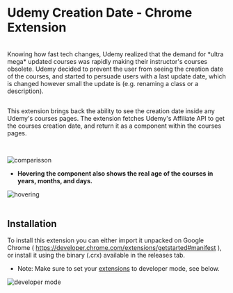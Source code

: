 # Udemy Creation Date - Chrome Extension
</br>
Knowing how fast tech changes, Udemy realized that the demand for *ultra mega* updated courses was rapidly making their instructor's courses obsolete.
Udemy decided to prevent the user from seeing the creation date of the courses, and started to persuade users with a last update date, which is changed 
however small the update is (e.g. renaming a class or a description).

##

This extension brings back the ability to see the creation date inside any Udemy's courses pages.
The extension fetches Udemy's Affiliate API to get the courses creation date, and return it as a component within the courses pages.

</br>

![comparisson](https://i.imgur.com/OpxBw6E.png)


- **Hovering the component also shows the real age of the courses in years, months, and days.**

![hovering](https://media.giphy.com/media/cInK13dWndmE3hf3iW/giphy.gif)
</br>
</br>

## Installation

To install this extension you can either import it unpacked on Google Chrome ( https://developer.chrome.com/extensions/getstarted#manifest ), or install it using the binary (.crx) available in the releases tab.

- Note: Make sure to set your [extensions](chrome://extensions) to developer mode, see below.

![developer mode](https://i.imgur.com/wtyBtpd.png)
